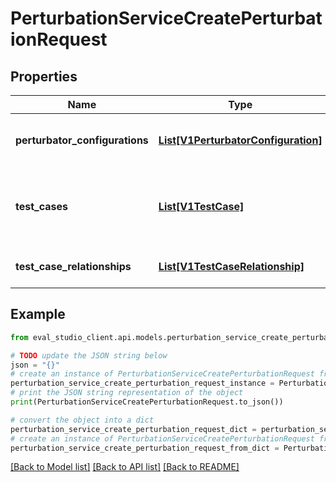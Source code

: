 # PerturbationServiceCreatePerturbationRequest


## Properties

Name | Type | Description | Notes
------------ | ------------- | ------------- | -------------
**perturbator_configurations** | [**List[V1PerturbatorConfiguration]**](V1PerturbatorConfiguration.md) | Required. PerturbatorConfiguration to apply to the parent Test. | [optional] 
**test_cases** | [**List[V1TestCase]**](V1TestCase.md) | Required. List of test cases to perturbate. These are the test cases from the parent test.  TODO: breaks https://google.aip.dev/144 | [optional] 
**test_case_relationships** | [**List[V1TestCaseRelationship]**](V1TestCaseRelationship.md) | Optional. List of relationships between test cases. | [optional] 

## Example

```python
from eval_studio_client.api.models.perturbation_service_create_perturbation_request import PerturbationServiceCreatePerturbationRequest

# TODO update the JSON string below
json = "{}"
# create an instance of PerturbationServiceCreatePerturbationRequest from a JSON string
perturbation_service_create_perturbation_request_instance = PerturbationServiceCreatePerturbationRequest.from_json(json)
# print the JSON string representation of the object
print(PerturbationServiceCreatePerturbationRequest.to_json())

# convert the object into a dict
perturbation_service_create_perturbation_request_dict = perturbation_service_create_perturbation_request_instance.to_dict()
# create an instance of PerturbationServiceCreatePerturbationRequest from a dict
perturbation_service_create_perturbation_request_from_dict = PerturbationServiceCreatePerturbationRequest.from_dict(perturbation_service_create_perturbation_request_dict)
```
[[Back to Model list]](../README.md#documentation-for-models) [[Back to API list]](../README.md#documentation-for-api-endpoints) [[Back to README]](../README.md)


